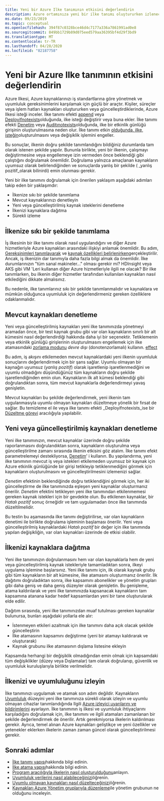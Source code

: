```yaml
---
title: Yeni bir Azure Ilke tanımının etkisini değerlendirin
description: Azure ortamınıza yeni bir ilke tanımı oluştururken izlenecek işlemi anlayın.
ms.date: 09/23/2019
ms.topic: conceptual
ms.openlocfilehash: 394f87c0328bce46d4c7177a336a7861991ad0e8
ms.sourcegitcommit: 849bb1729b89d075eed579aa36395bf4d29f3bd9
ms.translationtype: MT
ms.contentlocale: tr-TR
ms.lasthandoff: 04/28/2020
ms.locfileid: "82187758"
---
```

# <a name="evaluate-the-impact-of-a-new-azure-policy-definition"></a>Yeni bir Azure Ilke tanımının etkisini değerlendirin

Azure Ilkesi, Azure kaynaklarınızı iş standartlarına göre yönetmek ve uyumluluk gereksinimlerini karşılamak için güçlü bir araçtır. Kişiler, süreçler veya işlem hatları kaynakları oluştururken veya güncelleştirdiklerinde, Azure Ilkesi isteği inceler. İlke tanımı efekti [append](./effects.md#deny) veya [Deployifnotexists](./effects.md#deployifnotexists)olduğunda, ilke isteği değiştirir veya buna ekler. İlke tanımı efekti [Denetim](./effects.md#audit) veya [Auditınotexists](./effects.md#auditifnotexists)olduğunda, ilke bir etkinlik günlüğü girişinin oluşturulmasına neden olur. İlke tanımı etkin [olduğunda, ilke, isteğin](./effects.md#deny)oluşturulmasını veya değişiklik işlemini engeller.

Bu sonuçlar, ilkenin doğru şekilde tanımlandığını bildiğiniz durumlarda tam olarak istenen şekilde yapılır. Bununla birlikte, yeni bir ilkenin, çalışmayı değiştirmesine veya engellemeye izin vermeden önce beklendiği gibi çalıştığını doğrulamak önemlidir. Doğrulama yalnızca amaçlanan kaynakların uyumsuz olarak belirlendiğinden ve sonuçlarda yanlış bir şekilde ( _yanlış pozitif_olarak bilinirdi) emin olunması gerekir.

Yeni bir ilke tanımını doğrulamak için önerilen yaklaşım aşağıdaki adımları takip eden bir yaklaşımdır:

- İlkenize sıkı bir şekilde tanımlama
- Mevcut kaynaklarınızı denetleyin
- Yeni veya güncelleştirilmiş kaynak isteklerini denetleme
- İlkenizi kaynaklara dağıtma
- Sürekli izleme

## <a name="tightly-define-your-policy"></a>İlkenize sıkı bir şekilde tanımlama

İş ilkesinin bir ilke tanımı olarak nasıl uygulandığını ve diğer Azure hizmetleriyle Azure kaynakları arasındaki ilişkiyi anlamak önemlidir. Bu adım, [Gereksinimleri tanımlayarak](../tutorials/create-custom-policy-definition.md#identify-requirements) ve [kaynak özellikleri belirlenirken](../tutorials/create-custom-policy-definition.md#determine-resource-properties)gerçekleştirilir.
Ancak, iş ilkenizin dar tanımıyla daha fazla bilgi almak da önemlidir. İlke durumlarınızın "tüm sanal makineler..." olması gerekir mi? HDInsight veya AKS gibi VM 'Leri kullanan diğer Azure hizmetleriyle ilgili ne olacak? Bir ilke tanımlarken, bu ilkenin diğer hizmetler tarafından kullanılan kaynakları nasıl etkilediğini dikkate almalısınız.

Bu nedenle, ilke tanımlarınız sıkı bir şekilde tanımlanmalıdır ve kaynaklara ve mümkün olduğunca uyumluluk için değerlendirmeniz gereken özelliklere odaklanmalıdır.

## <a name="audit-existing-resources"></a>Mevcut kaynakları denetleme

Yeni veya güncelleştirilmiş kaynakları yeni ilke tanımınızda yönetmeyi aramadan önce, bir test kaynak grubu gibi var olan kaynakların sınırlı bir alt kümesini nasıl değerlendirdiği hakkında daha iyi bir seçenektir. Tetiklemenin veya etkinlik günlüğü girişlerinin oluşturulmasını engellemek için ilke atamasındaki [zorlama modunu](./assignment-structure.md#enforcement-mode)
_devre dışı_ (donotenzorlamalı) kullanın. [effect](./effects.md)

Bu adım, iş akışını etkilemeden mevcut kaynaklardaki yeni ilkenin uyumluluk sonuçlarını değerlendirmek için bir şans sağlar. Uyumlu olmayan bir kaynağın uyumsuz (_yanlış pozitif_) olarak işaretlenip işaretlenmediğini ve uyumlu olmadığını düşündüğünüz tüm kaynakların doğru şekilde işaretlendiğinden emin olun.
Kaynakların ilk alt kümesi beklendiği gibi doğrulandıktan sonra, tüm mevcut kaynaklarla değerlendirmeyi yavaş genişletin.

Mevcut kaynakları bu şekilde değerlendirmek, yeni ilkenin tam uygulanmasıyla uyumlu olmayan kaynakları düzeltmeye yönelik bir fırsat de sağlar. Bu temizleme el ile veya ilke tanımı efekti _Deployifnotexists_ise bir [Düzeltme görevi](../how-to/remediate-resources.md) aracılığıyla yapılabilir.

## <a name="audit-new-or-updated-resources"></a>Yeni veya güncelleştirilmiş kaynakları denetleme

Yeni ilke tanımınızın, mevcut kaynaklar üzerinde doğru şekilde raporlanmasını doğrulandıktan sonra, kaynakların oluşturulma veya güncelleştirilme zamanı sırasında ilkenin etkisini göz atalım. İlke tanımı efekt parametrelemeyi destekliyorsa, [Denetim](./effects.md#audit)' i kullanın. Bu yapılandırma, yeni ilke tanımının mevcut iş veya istekleri etkilemeden uyumsuz bir kaynak için Azure etkinlik günlüğünde bir girişi tetikleyip tetiklenmediğini görmek için kaynakların oluşturulmasını ve güncelleştirilmesini izlemenizi sağlar.

_Denetim_ efektinin beklendiğinde doğru tetiklendiğini görmek için, her iki güncelleştirme de ilke tanımınızda eşleşen yeni kaynaklar oluşturmanız önerilir. _Denetim_ efektini tetikleyen yeni ilke tanımından etkilenmemesi gereken kaynak istekleri için bir gevdekte olun.
Bu etkilenen kaynaklar, bir _Hatalı pozitif_ sonuç örneğidir ve tam uygulamadan önce ilke tanımında düzeltilmelidir.

Bu testin bu aşamasında ilke tanımı değiştirilirse, var olan kaynakların denetimi ile birlikte doğrulama işleminin başlaması önerilir. Yeni veya güncelleştirilmiş kaynaklardaki _Hatalı pozitif_ bir değer için ilke tanımında yapılan değişikliğin, var olan kaynakları üzerinde de etkisi olabilir.

## <a name="deploy-your-policy-to-resources"></a>İlkenizi kaynaklara dağıtma

Yeni ilke tanımınızın doğrulanmasını hem var olan kaynaklarla hem de yeni veya güncelleştirilmiş kaynak istekleriyle tamamladıktan sonra, ilkeyi uygulama işlemine başlarsınız. Yeni ilke tanımı için, ilk olarak kaynak grubu gibi tüm kaynakların bir alt kümesine, ilke atamasını oluşturmanız önerilir. İlk dağıtımı doğruladıktan sonra, ilke kapsamını abonelikler ve yönetim grupları gibi daha geniş ve daha geniş düzeyler olarak genişletin. Bu genişleme, atama kaldırılarak ve yeni ilke tanımınızda kapsanacak kaynakların tam kapsamına atanana kadar hedef kapsamlardan yeni bir tane oluşturularak elde edilir.

Dağıtım sırasında, yeni ilke tanımınızdan muaf tutulması gereken kaynaklar bulunursa, bunları aşağıdaki yollarla ele alır:

- İstenmeyen etkileri azaltmak için ilke tanımını daha açık olacak şekilde güncelleştirin
- İlke atamasının kapsamını değiştirme (yeni bir atamayı kaldırarak ve oluşturarak)
- Kaynak grubunu ilke atamasının dışlama listesine ekleyin

Kapsamda herhangi bir değişiklik olmadığından emin olmak için kapsamdaki tüm değişiklikler (düzey veya Dışlamalar) tam olarak doğrulanıp, güvenlik ve uyumluluk kuruluşlarıyla birlikte verilmelidir.

## <a name="monitor-your-policy-and-compliance"></a>İlkenizi ve uyumluluğunu izleyin

İlke tanımınızı uygulamak ve atamak son adım değildir. Kaynakların [Uyumluluk](../how-to/get-compliance-data.md) düzeyini yeni ilke tanımınıza sürekli olarak izleyin ve uyumlu olmayan cihazlar tanımlandığında Ilgili [Azure izleyici uyarılarını ve bildirimlerini](../../../azure-monitor/platform/alerts-overview.md) ayarlayın. İlke tanımının iş ilkesi ve uyumluluk ihtiyaçlarını karşıladığını doğrulamak için, ilke tanımını ve ilgili atamaları zamanlanan bir şekilde değerlendirmek de önerilir. Artık gerekmiyorsa ilkelerin kaldırılması gerekir. Ayrıca, temel alınan Azure kaynakları geliştikçe ve yeni özellikler ve yetenekler eklerken ilkelerin zaman zaman güncel olarak güncelleştirilmesi gerekir.

## <a name="next-steps"></a>Sonraki adımlar

- [İlke tanımı yapısı](./definition-structure.md)hakkında bilgi edinin.
- [İlke atama yapısı](./assignment-structure.md)hakkında bilgi edinin.
- [Program aracılığıyla ilkelerin nasıl oluşturulduğunu](../how-to/programmatically-create.md)anlayın.
- [Uyumluluk verilerini nasıl alabileceğinizi](../how-to/get-compliance-data.md)öğrenin.
- [Uyumlu olmayan kaynakları nasıl düzelteceğinizi](../how-to/remediate-resources.md)öğrenin.
- [Kaynakları Azure Yönetim gruplarıyla düzenleme](../../management-groups/overview.md)ile yönetim grubunun ne olduğunu inceleyin.
